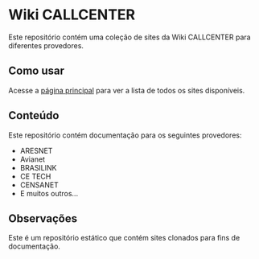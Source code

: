# Wiki CALLCENTER

Este repositório contém uma coleção de sites da Wiki CALLCENTER para diferentes provedores.

## Como usar

Acesse a [página principal](https://seu-usuario-github.github.io/seu-repositorio/) para ver a lista de todos os sites disponíveis.

## Conteúdo

Este repositório contém documentação para os seguintes provedores:
- ARESNET
- Avianet
- BRASILINK
- CE TECH
- CENSANET
- E muitos outros...

## Observações

Este é um repositório estático que contém sites clonados para fins de documentação.